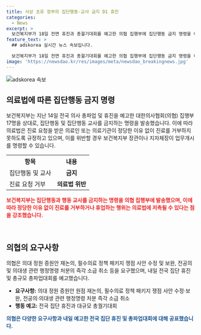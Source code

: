 ```yaml
---
title: 사상 초유 정부의 집단행동·교사 금지 D1 휴진
categories:
  - News
excerpt: >
  보건복지부가 18일 전면 휴진과 총궐기대회를 예고한 의협 집행부에 집단행동 금지 명령을 내렸다. 의료법은 진료 요청 거부를 금지하며, 장관이 업무개시를 명령할 수 있다. 의협은 정원 증원안 등을 요구하며, 총궐기대회 개최를 예고했지만, 보건복지부의 조치로 상황이 급변하고 있다.
feature_text: >
  ## adskorea 실시간 뉴스 속보입니다.

  보건복지부가 18일 전면 휴진과 총궐기대회를 예고한 의협 집행부에 집단행동 금지 명령을 내렸다. 의료법은 진료 요청 거부를 금지하며, 장관이 업무개시를 명령할 수 있다. 의협은 정원 증원안 등을 요구하며, 총궐기대회 개최를 예고했지만, 보건복지부의 조치로 상황이 급변하고 있다.
image: 'https://newsdao.kr/res/images/meta/newsdao_breakingnews.jpg'
---
```


<p><img src="https://newsdao.kr/res/images/meta/newsdao_breakingnews.jpg" alt="adskorea 속보" /></p>

<h2 data-ke-size="size26">의료법에 따른 집단행동 금지 명령</h2>

<p data-ke-size="size16">보건복지부는 지난 14일 전국 의사 총파업 및 휴진을 예고한 대한의사협회(의협) 집행부 17명을 상대로, 집단행동 및 집단행동 교사를 금지하는 명령을 발송했습니다. 이에 따라 의료법은 진료 요청을 받은 의료인 또는 의료기관이 정당한 이유 없이 진료를 거부하지 못하도록 규정하고 있으며, 이를 위반할 경우 보건복지부 장관이나 지자체장이 업무개시를 명령할 수 있습니다.</p>

<table>
    <tr>
        <th>항목</th>
        <th>내용</th>
    </tr>
    <tr>
        <td>집단행동 및 교사</td>
        <td style="text-align: center; height: 17px;"><b>금지</b></td>
    </tr>
    <tr>
        <td>진료 요청 거부</td>
        <td style="text-align: center; height: 17px;"><b>의료법 위반</b></td>
    </tr>
</table>

<p><b><span style="color: #ee2323;">보건복지부는 집단행동과 행동 교사를 금지하는 명령을 의협 집행부에 발송했으며, 이에 따라 정당한 이유 없이 진료를 거부하거나 휴업하는 행위는 의료법에 저촉될 수 있다는 점을 강조했습니다.</span></b></p>

<p data-ke-size="size16">&nbsp;</p>

<h2 data-ke-size="size26">의협의 요구사항</h2>

<p data-ke-size="size16">의협은 의대 정원 증원안 재논의, 필수의료 정책 패키지 쟁점 사안 수정 및 보완, 전공의 및 의대생 관련 행정명령 처분의 즉각 소급 취소 등을 요구했으며, 내일 전국 집단 휴진 및 총규모 총파업대회를 예고했습니다.</p>

<ul>
    <li><b>요구사항:</b> 의대 정원 증원안 원점 재논의, 필수의료 정책 패키지 쟁점 사안 수정·보완, 전공의·의대생 관련 행정명령 처분 즉각 소급 취소</li>
    <li><b>행동 예고:</b> 전국 집단 휴진과 대규모 총궐기대회</li>
</ul>

<p><b><span style="color: #1a5490;">의협은 다양한 요구사항과 내일 예고한 전국 집단 휴진 및 총파업대회에 대해 공표했습니다.</span></b></p>

<p data-ke-size="size16">&nbsp;</p>


